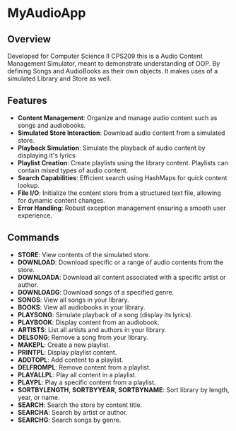 # MyAudioApp

## Overview
Developed for Computer Science II CPS209 this is a Audio Content Management Simulator, meant to demonstrate understanding of OOP. By defining Songs and AudioBooks as their own objects. It makes uses of a simulated Library and Store as well. 

## Features 
- **Content Management**: Organize and manage audio content such as songs and audiobooks.
- **Simulated Store Interaction**: Download audio content from a simulated store.
- **Playback Simulation**: Simulate the playback of audio content by displaying it's lyrics
- **Playlist Creation**: Create playlists using the library content. Playlists can contain mixed types of audio content.
- **Search Capabilities**: Efficient search using HashMaps for quick content lookup.
- **File I/O**: Initialize the content store from a structured text file, allowing for dynamic content changes.
- **Error Handling**: Robust exception management ensuring a smooth user experience.

## Commands 
- **STORE**: View contents of the simulated store.
- **DOWNLOAD**: Download specific or a range of audio contents from the store.
- **DOWNLOADA**: Download all content associated with a specific artist or author.
- **DOWNLOADG**: Download songs of a specified genre.
- **SONGS**: View all songs in your library.
- **BOOKS**: View all audiobooks in your library.
- **PLAYSONG**: Simulate playback of a song (display its lyrics).
- **PLAYBOOK**: Display content from an audiobook.
- **ARTISTS**: List all artists and authors in your library.
- **DELSONG**: Remove a song from your library.
- **MAKEPL**: Create a new playlist.
- **PRINTPL**: Display playlist content.
- **ADDTOPL**: Add content to a playlist.
- **DELFROMPL**: Remove content from a playlist.
- **PLAYALLPL**: Play all content in a playlist.
- **PLAYPL**: Play a specific content from a playlist.
- **SORTBYLENGTH**, **SORTBYYEAR**, **SORTBYNAME**: Sort library by length, year, or name.
- **SEARCH**: Search the store by content title.
- **SEARCHA**: Search by artist or author.
- **SEARCHG**: Search songs by genre.

